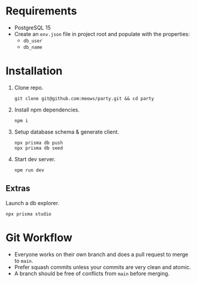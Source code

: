# Requirements

- PostgreSQL 15
- Create an `env.json` file in project root and populate with the properties:
   - `db_user`
   - `db_name`

# Installation

1. Clone repo.

   ```
   git clone git@github.com:meows/party.git && cd party
   ```

2. Install npm dependencies.

   ```
   npm i
   ```

3. Setup database schema & generate client.

   ```
   npx prisma db push
   npx prisma db seed
   ```

4. Start dev server.

   ```
   npm run dev
   ```

## Extras

Launch a db explorer.
```
npx prisma studio
```

# Git Workflow

- Everyone works on their own branch and does a pull request to merge to `main`.
- Prefer squash commits unless your commits are very clean and atomic.
- A branch should be free of conflicts from `main` before merging.